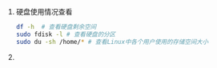 1. 硬盘使用情况查看

   ```bash
   df -h  # 查看硬盘剩余空间
   sudo fdisk -l # 查看硬盘的分区
   sudo du -sh /home/* # 查看Linux中各个用户使用的存储空间大小
   ```

   

2. 